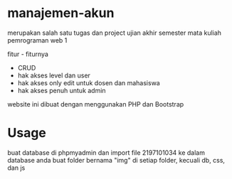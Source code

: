 # manajemen-akun

merupakan salah satu tugas dan project ujian akhir semester mata kuliah pemrograman web 1

fitur - fiturnya

- CRUD
- hak akses level dan user
- hak akses only edit untuk dosen dan mahasiswa
- hak akses penuh untuk admin

website ini dibuat dengan menggunakan PHP dan Bootstrap

# Usage

buat database di phpmyadmin dan import file 2197101034 ke dalam database anda
buat folder bernama "img" di setiap folder, kecuali db, css, dan js
